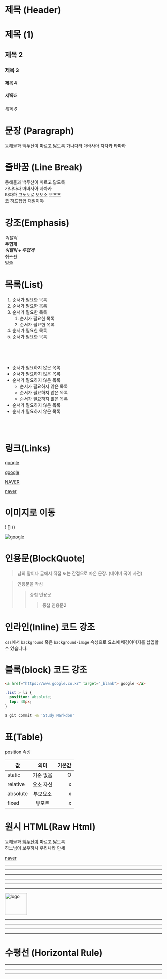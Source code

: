 # 제목 (Header)

# 제목 (1)
## 제목 2
### 제목 3
#### 제목 4
##### 제목 5
###### 제목 6

# 문장 (Paragraph)

동해물과 백두산이 마르고 닳도록
가나다라 마바사아 자차카 타파하

# 줄바꿈 (Line Break)

동해물과 백두산이 마르고 닳도록  
가나다라 마바사아 자차카<br/>
타파하 고노도로 모보소 오조초  
코 하프집업 재질이야


# 강조(Emphasis)

_이탤릭_  
**두껍게**  
**_이텔릭 + 두껍게_**  
~~취소선~~  
<u>밑줄</u>

# 목록(List)

1. 순서가 필요한 목록
1. 순서가 필요한 목록
1. 순서가 필요한 목록
    1. 순서가 필요한 목록
    1. 순서가 필요한 목록
1. 순서가 필요한 목록
1. 순서가 필요한 목록


</br></br></br>


- 순서가 필요하지 않은 목록
- 순서가 필요하지 않은 목록
- 순서가 필요하지 않은 목록
    - 순서가 필요하지 않은 목록
    - 순서가 필요하지 않은 목록
    - 순서가 필요하지 않은 목록
- 순서가 필요하지 않은 목록
- 순서가 필요하지 않은 목록

</br></br>


# 링크(Links)

<a href=#> google </a>

[google](https://www.google.com)

<a href= "https://naver.com" title="네이버로 가자"> NAVER </a>


<a href="https://naver.com" title="네이버로 가자"
target="_blank"> naver </a>

# 이미지로 이동

! [] ()


[![google](https://www.google.com/images/branding/googlelogo/2x/googlelogo_light_color_92x30dp.png)](https://google.com)
  

    

# 인용문(BlockQuote)

>남의 말이나 글에서 직접 또는 간접으로 따온 문장. 
>(네이버 국어 사전)

> 인용문을 작성
>> 중첩 인용문
>>> 중첩 인용문2


# 인라인(Inline) 코드 강조

`css`에서 `background` 혹은
`background-image` 속성으로 요소에 배경이미지를 삽입할 수 있습니다.

# 블록(block) 코드 강조

```html
<a href="https://www.google.co.kr" target="_blank"> google </a>
```

```css
.list > li {
  position: absolute;
  top: 40px;
}
```

```bash
$ git commit -m 'Study Markdon'
```


# 표(Table)

position 속성

값 | 의미 | 기본값
--|:--:|--:
static | 기준 없음 | O
relative | 요소 자신 | x
absolute | 부모요소 | x
fixed | 뷰포트 | x

# 원시 HTML(Raw Html)

동해물과 <span style="text-decoration: underline;">백두산이</span> 마르고 닳도록</br>
하느님이 보우하사 우리나라 만세


<a href="https://naver.com" title="네이버" target="_blank"> naver</a>

----------
--------
--------
--------
------
-------

<img width="70" src=https://www.google.com/images/branding/googlelogo/2x/googlelogo_light_color_92x30dp.png alt=logo>

-----
------
-----
-----

# 수평선 (Horizontal Rule)

---

***

___